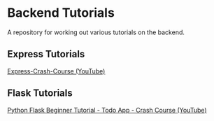 # Backend Tutorials

A repository for working out various tutorials on the backend. 

## Express Tutorials

[Express-Crash-Course (YouTube)](https://www.youtube.com/watch?v=L72fhGm1tfE)

## Flask Tutorials

[Python Flask Beginner Tutorial - Todo App - Crash Course (YouTube)](https://www.youtube.com/watch?v=yKHJsLUENl0)